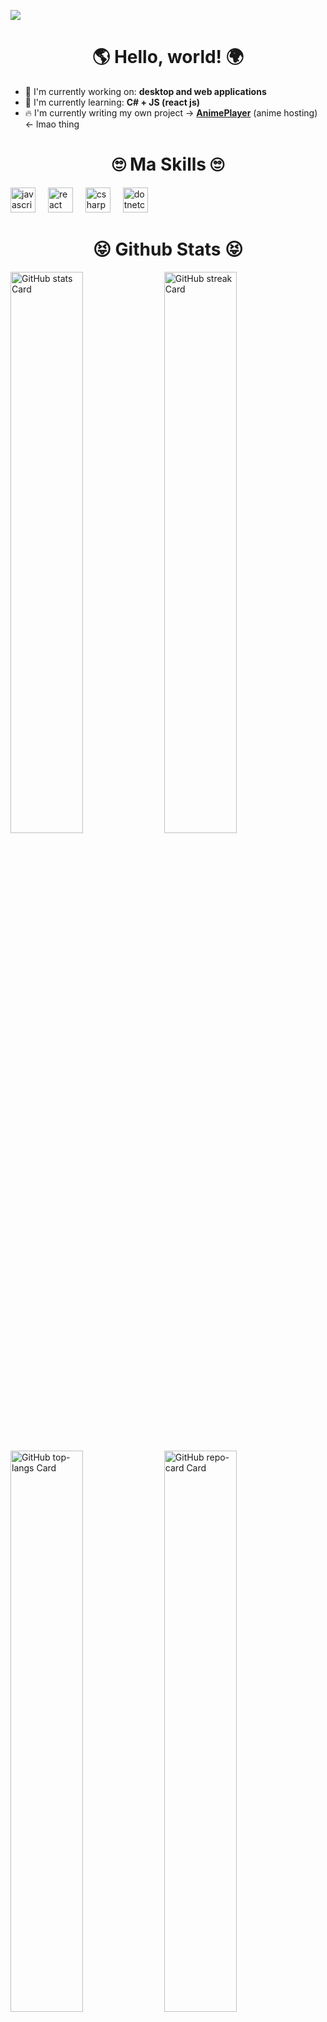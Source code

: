 ![](https://i.pinimg.com/originals/3d/2e/3e/3d2e3e5a266f05becb4fb522a962f105.jpg)


<div id="toc">
  <ul align="center" style="list-style: none">
    <summary>
      <h1>
       🌎 Hello, world! 🌍
      </h1>
    </summary>
  </ul>
</div>

- 💼 I'm currently working on: **desktop and web applications**
- 🌱 I'm currently learning: **С# + JS (react js)**
- 🔥 I'm currently writing my own project -> **[AnimePlayer](https://github.com/theun1c/AnimePlayer)** (anime hosting) <- lmao thing

<div id="toc">
  <ul align="center" style="list-style: none">
    <summary>
      <h1>
      🙄 Ma Skills 🙄
      </h1>
    </summary>
  </ul>
</div>

<div align="left">
  <img src="https://cdn.jsdelivr.net/gh/devicons/devicon/icons/javascript/javascript-original.svg" height="40" alt="javascript logo"  />
  <img width="12" />
  <img src="https://cdn.jsdelivr.net/gh/devicons/devicon/icons/react/react-original.svg" height="40" alt="react logo"  />
  <img width="12" />
  <img src="https://cdn.jsdelivr.net/gh/devicons/devicon/icons/csharp/csharp-original.svg" height="40" alt="csharp logo"  />
  <img width="12" />
  <img src="https://cdn.jsdelivr.net/gh/devicons/devicon/icons/dotnetcore/dotnetcore-original.svg" height="40" alt="dotnetcore logo"  />
</div>

<div id="toc">
  <ul align="center" style="list-style: none">
    <summary>
      <h1>
      😝 Github Stats 😝
      </h1>
    </summary>
  </ul>
</div>
<p align="left">
  <img width="48%" src="https://github-readme-stats.vercel.app/api?username=theun1c&theme=react&hide_title=false&hide_rank=false&show_icons=false&include_all_commits=false&count_private=true&line_height=23" alt="GitHub stats Card" />
  <img width="48%" src="https://streak-stats.demolab.com/?user=theun1c&theme=react&hide_border=false&date_format=M+j%5B%2C+Y%5D&mode=daily&hide_total_contributions=false&hide_current_streak=false&hide_longest_streak=false&card_height=200" alt="GitHub streak Card" />
</p>
<p align="left">
  <img width="48%" src="https://github-readme-stats.vercel.app/api/top-langs?username=theun1c&theme=react&hide_title=false&layout=compact&langs_count=6&hide_progress=false&card_width=400" alt="GitHub top-langs Card" />
  <img width="48%" src="https://github-readme-stats.vercel.app/api/pin/?username=theun1c&repo=Bubble&bg_color=35%2C2dd4bf%2C784BA0%2C2B86C5&show_owner=true&title_color=fff&text_color=fff&icon_color=fff" alt="GitHub repo-card Card" />
</p>
